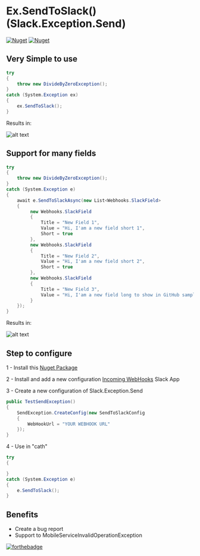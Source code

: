 # Ex.SendToSlack() (Slack.Exception.Send)

[![Nuget](https://img.shields.io/nuget/dt/Slack.Exception.Send)](https://www.nuget.org/packages/Slack.Exception.Send)
[![Nuget](https://img.shields.io/nuget/v/Slack.Exception.Send)](https://www.nuget.org/packages/Slack.Exception.Send)

## <a name="very_simple"/> Very Simple to use
```csharp
try
{
    throw new DivideByZeroException();
}
catch (System.Exception ex)
{
    ex.SendToSlack();
}
```
Results in:

![alt text](https://i.imgur.com/Pc0MXIj.png)

## <a name="many_field"/> Support for many fields
```csharp
try
{
    throw new DivideByZeroException();
}
catch (System.Exception e)
{
    await e.SendToSlackAsync(new List<Webhooks.SlackField>
    {
         new Webhooks.SlackField
         {
             Title = "New Field 1",
             Value = "Hi, I'am a new field short 1",
             Short = true
         },
         new Webhooks.SlackField
         {
             Title = "New Field 2",
             Value = "Hi, I'am a new field short 2",
             Short = true
         },
         new Webhooks.SlackField
         {
             Title = "New Field 3",
             Value = "Hi, I'am a new field long to show in GitHub sample 😎",
         }
    });
}
```
Results in:

![alt text](https://i.imgur.com/jjnBkod.jpg)

## <a name="very_simple"/> Step to configure
1 - Install this [Nuget Package](https://www.nuget.org/packages/Slack.Exception.Send)

2 - Install and add a new configuration [Incoming WebHooks](https://infinitussolutions.slack.com/apps/A0F7XDUAZ-incoming-webhooks?next_id=0) Slack App

3 - Create a new configuration of Slack.Exception.Send
```csharp
public TestSendException()
{
    SendException.CreateConfig(new SendToSlackConfig
    {
        WebHookUrl = "YOUR WEBHOOK URL"
    });
}
```
4 - Use in "cath"
```csharp
try
{

}
catch (System.Exception e)
{
    e.SendToSlack();
}
```          

## Benefits
* Create a bug report
* Support to MobileServiceInvalidOperationException

[![forthebadge](https://forthebadge.com/images/badges/built-with-love.svg)](https://forthebadge.com)



